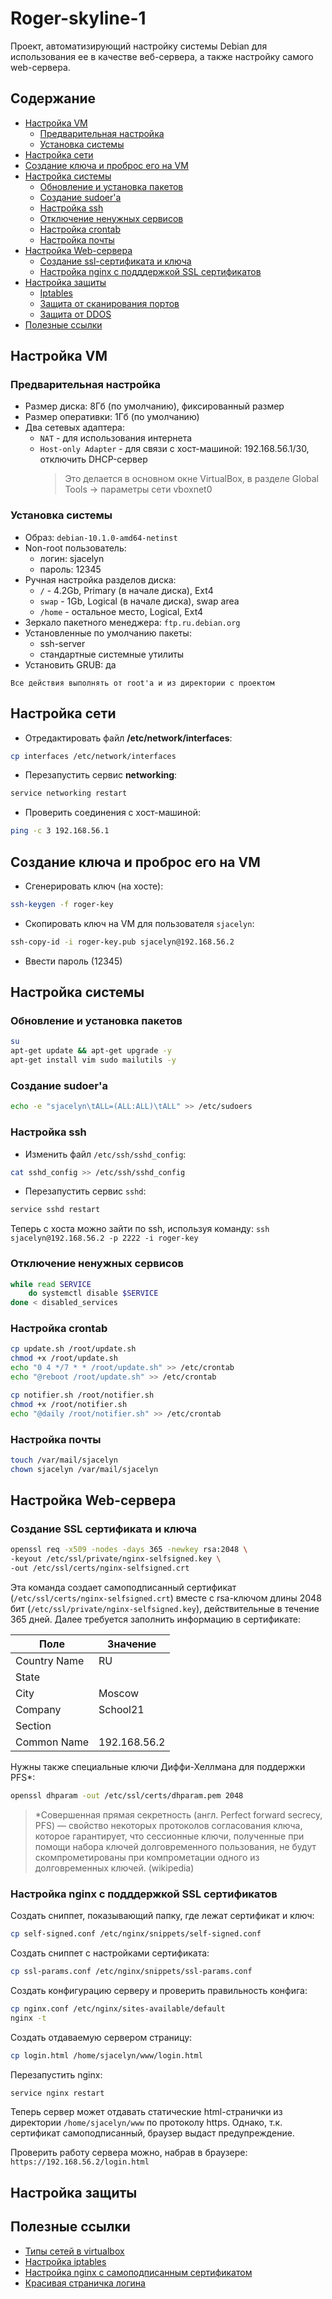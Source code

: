 # Roger-skyline-1
Проект, автоматизирующий настройку системы Debian для использования ее в качестве веб-сервера, а также настройку самого web-сервера.

## Содержание
- [Настройка VM](#VM)
	- [Предварительная настройка](#prev)
	- [Установка системы](#osinstall)
- [Настройка сети](#network)
- [Создание ключа и проброс его на VM](#key)
- [Настройка системы](#os)
	- [Обновление и установка пакетов](#pkgupdate)
	- [Создание sudoer'a](#sudo)
	- [Настройка ssh](#ssh)
	- [Отключение ненужных сервисов](#servicesdisabling)
	- [Настройка crontab](#crontab)
	- [Настройка почты](#mail)
- [Настройка Web-сервера](#web)
	- [Создание ssl-сертификата и ключа](#ssl)
	- [Настройка nginx с подддержкой SSL сертификатов](#nginx)
- [Настройка защиты](#protection)
	- [Iptables](#iptables)
	- [Защита от сканирования портов](#noscan)
	- [Защита от DDOS](#noddos)
- [Полезные ссылки](#srcs)

## Настройка VM <a id=VM></a>

###  Предварительная настройка <a id=prev></a>
- Размер диска: 8Гб (по умолчанию), фиксированный размер
- Размер оперативки: 1Гб (по умолчанию)
- Два сетевых адаптера:
	- `NAT` - для использования интернета
	- `Host-only Adapter` - для связи с хост-машиной: 192.168.56.1/30, отключить DHCP-сервер
		>Это делается в основном окне VirtualBox, в разделе Global Tools -> параметры сети vboxnet0

### Установка системы <a id=osinstall></a>
- Образ: `debian-10.1.0-amd64-netinst`
- Non-root пользователь:
	- логин: sjacelyn
	- пароль: 12345
- Ручная настройка разделов диска:
	- `/` - 4.2Gb, Primary (в начале диска), Ext4
	- `swap` - 1Gb, Logical (в начале диска), swap area
	- `/home` - остальное место, Logical, Ext4
- Зеркало пакетного менеджера: `ftp.ru.debian.org`
- Установленные по умолчанию пакеты:
	- ssh-server
	- стандартные системные утилиты
- Установить  GRUB: да


```
Все действия выполнять от root'a и из директории с проектом
```

## Настройка сети <a id=network></a>
- Отредактировать файл **/etc/network/interfaces**:
```bash
cp interfaces /etc/network/interfaces
```
- Перезапустить сервис **networking**:
```bash
service networking restart
```
- Проверить соединения с хост-машиной:
```bash
ping -c 3 192.168.56.1
```

## Создание ключа и проброс его на VM <a id=key></a>
- Сгенерировать ключ (на хосте):
```bash
ssh-keygen -f roger-key
```
- Скопировать ключ на VM для пользователя `sjacelyn`:
```bash
ssh-copy-id -i roger-key.pub sjacelyn@192.168.56.2
```
- Ввести пароль (12345)


## Настройка системы <a id=os></a>

### Обновление и установка пакетов <a id=pkgupdate></a>
```bash
su
apt-get update && apt-get upgrade -y
apt-get install vim sudo mailutils -y
```

### Создание sudoer'a <a id=sudo></a>
```bash
echo -e "sjacelyn\tALL=(ALL:ALL)\tALL" >> /etc/sudoers
```

### Настройка ssh <a id=ssh></a>
- Изменить файл `/etc/ssh/sshd_config`: 
```bash
cat sshd_config >> /etc/ssh/sshd_config
```
- Перезапустить сервис `sshd`:
```bash
service sshd restart
```
Теперь с хоста можно зайти по ssh, используя команду:
`ssh sjacelyn@192.168.56.2 -p 2222 -i roger-key`

### Отключение ненужных сервисов <a id=servicesdisabling></a>
```bash
while read SERVICE
	do systemctl disable $SERVICE
done < disabled_services
```

### Настройка crontab <a id=crontab></a>
```bash
cp update.sh /root/update.sh
chmod +x /root/update.sh
echo "0 4 */7 * * /root/update.sh" >> /etc/crontab
echo "@reboot /root/update.sh" >> /etc/crontab

cp notifier.sh /root/notifier.sh
chmod +x /root/notifier.sh
echo "@daily /root/notifier.sh" >> /etc/crontab
```

### Настройка почты <a id=mail></a>
```bash
touch /var/mail/sjacelyn
chown sjacelyn /var/mail/sjacelyn
```

## Настройка Web-сервера <a id=web></a>

### Создание SSL сертификата и ключа <a id=ssl></a>

```bash
openssl req -x509 -nodes -days 365 -newkey rsa:2048 \
-keyout /etc/ssl/private/nginx-selfsigned.key \
-out /etc/ssl/certs/nginx-selfsigned.crt
```
Эта команда создает самоподписанный сертификат (`/etc/ssl/certs/nginx-selfsigned.crt`) вместе с rsa-ключом длины 2048 бит (`/etc/ssl/private/nginx-selfsigned.key`), действительные в течение 365 дней.
Далее требуется заполнить информацию в сертификате:

| Поле | Значение |
| --- | --- |
| Country Name | RU |
| State |  |
| City | Moscow |
| Company | School21 |
| Section |  |
| Common Name | 192.168.56.2 |

Нужны также специальные ключи Диффи-Хеллмана для поддержки PFS*:
```bash
openssl dhparam -out /etc/ssl/certs/dhparam.pem 2048
```
> \*Совершенная прямая секретность (англ. Perfect forward secrecy, PFS) — свойство некоторых протоколов согласования ключа, которое гарантирует, что сессионные ключи, полученные при помощи набора ключей долговременного пользования, не будут скомпрометированы при компрометации одного из долговременных ключей. (wikipedia)

### Настройка nginx с подддержкой SSL сертификатов <a id=nginx></a>
Создать сниппет, показывающий папку, где лежат сертификат и ключ:
```bash
cp self-signed.conf /etc/nginx/snippets/self-signed.conf
```
Создать сниппет с настройками сертификата:
```bash
cp ssl-params.conf /etc/nginx/snippets/ssl-params.conf 
```
Создать конфигурацию серверу и проверить правильность конфига:
```bash
cp nginx.conf /etc/nginx/sites-available/default
nginx -t
```
Создать отдаваемую сервером страницу:
```bash
cp login.html /home/sjacelyn/www/login.html
```
Перезапустить nginx:
```bash
service nginx restart
```

Теперь сервер может отдавать статические html-странички из директории `/home/sjacelyn/www` по протоколу https.
Однако, т.к. сертификат самоподписанный, браузер выдаст предупреждение.

Проверить работу сервера можно, набрав в браузере: `https://192.168.56.2/login.html`

## Настройка защиты <a id=protection></a>

## Полезные ссылки <a id=srcs></a>
- [Типы сетей в virtualbox](https://techlist.top/virtualbox-network-settings-part-1/)
- [Настройка iptables](https://serveradmin.ru/nastroyka-iptables-v-centos-7/)
- [Настройка nginx с самоподписанным сертификатом](https://abc-server.com/ru/blog/administration/creating-ssl-for-nginx-in-ubuntu-1604/)
- [Красивая страничка логина](https://codepen.io/colorlib/pen/rxddKy)
